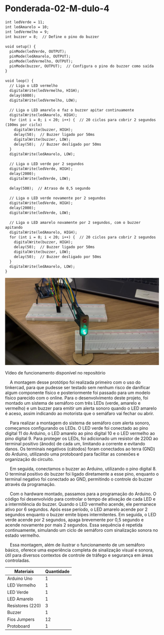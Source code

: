# Ponderada-02-M-dulo-4

```
int ledVerde = 11; 
int ledAmarelo = 10;
int ledVermelho = 9;
int buzzer = 8;  // Define o pino do buzzer

void setup() {
  pinMode(ledVerde, OUTPUT);
  pinMode(ledAmarelo, OUTPUT);
  pinMode(ledVermelho, OUTPUT);
  pinMode(buzzer, OUTPUT);  // Configura o pino do buzzer como saída
}

void loop() {
  // Liga o LED vermelho
  digitalWrite(ledVermelho, HIGH);
  delay(6000);
  digitalWrite(ledVermelho, LOW);

  // Liga o LED amarelo e faz o buzzer apitar continuamente
  digitalWrite(ledAmarelo, HIGH);
  for (int i = 0; i < 20; i++) {  // 20 ciclos para cobrir 2 segundos (100ms por ciclo)
    digitalWrite(buzzer, HIGH);
    delay(50);  // Buzzer ligado por 50ms
    digitalWrite(buzzer, LOW);
    delay(50);  // Buzzer desligado por 50ms
  }
  digitalWrite(ledAmarelo, LOW);

  // Liga o LED verde por 2 segundos
  digitalWrite(ledVerde, HIGH);
  delay(2000);
  digitalWrite(ledVerde, LOW);

  delay(500);  // Atraso de 0,5 segundo

  // Liga o LED verde novamente por 2 segundos
  digitalWrite(ledVerde, HIGH);
  delay(2000);
  digitalWrite(ledVerde, LOW);

  // Liga o LED amarelo novamente por 2 segundos, com o buzzer apitando
  digitalWrite(ledAmarelo, HIGH);
  for (int i = 0; i < 20; i++) {  // 20 ciclos para cobrir 2 segundos
    digitalWrite(buzzer, HIGH);
    delay(50);  // Buzzer ligado por 50ms
    digitalWrite(buzzer, LOW);
    delay(50);  // Buzzer desligado por 50ms
  }
  digitalWrite(ledAmarelo, LOW);
}
```
<img title="Print Código" src="/imagem prototipo.jpg">

Vídeo de funcionamento disponível no repositório

&nbsp;&nbsp;&nbsp;&nbsp;A montagem desse protótipo foi realizada primeiro com o uso do tinkercad, para que pudesse ser testado sem nenhum risco de danificar algum componente físico e posteriormente foi passado para um modelo físico parecido com o online. Para o desenvolvimento deste projeto, foi montado um sistema de semáforo com três LEDs (verde, amarelo e vermelho) e um buzzer para emitir um alerta sonoro quando o LED amarelo é aceso, assim indicando ao motorista que o semáfaro vai fechar ou abrir.

&nbsp;&nbsp;&nbsp;&nbsp;Para realizar a montagem do sistema de semáforo com alerta sonoro, começamos configurando os LEDs. O LED verde foi conectado ao pino digital 11 do Arduino, o LED amarelo ao pino digital 10 e o LED vermelho ao pino digital 9. Para proteger os LEDs, foi adicionado um resistor de 220Ω ao terminal positivo (ânodo) de cada um, limitando a corrente e evitando danos. Os terminais negativos (cátodos) foram conectados ao terra (GND) do Arduino, utilizando uma protoboard para facilitar as conexões e organização do circuito.

&nbsp;&nbsp;&nbsp;&nbsp;Em seguida, conectamos o buzzer ao Arduino, utilizando o pino digital 8. O terminal positivo do buzzer foi ligado diretamente a esse pino, enquanto o terminal negativo foi conectado ao GND, permitindo o controle do buzzer através da programação.

&nbsp;&nbsp;&nbsp;&nbsp;Com o hardware montado, passamos para a programação do Arduino. O código foi desenvolvido para controlar o tempo de ativação de cada LED e a intermitência do buzzer. Quando o LED vermelho acende, ele permanece ativo por 6 segundos. Após esse período, o LED amarelo acende por 2 segundos enquanto o buzzer emite bipes intermitentes. Em seguida, o LED verde acende por 2 segundos, apaga brevemente por 0,5 segundo e acende novamente por mais 2 segundos. Essa sequência é repetida continuamente, simulando um ciclo de semáforo com sinalização sonora no estado vermelho.

&nbsp;&nbsp;&nbsp;&nbsp;Essa montagem, além de ilustrar o funcionamento de um semáforo básico, oferece uma experiência completa de sinalização visual e sonora, útil para diversos contextos de controle de tráfego e segurança em áreas controladas.

| Materiais | Quantidade | 
| --------- | ---------- |
| Arduino Uno |     1     |
| LED Vermelho |     1     |
| LED Verde |     1     |
| LED Amarelo |     1     |
| Resistores (220) |     3     |
| Buzzer |     1     |
| Fios Jumpers |     12    |
| Protoboard |     1     |
